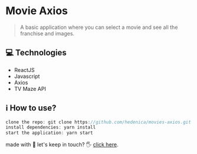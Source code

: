 # Movie Axios

> A basic application where you can select a movie and see all the franchise and images.

## 💻 Technologies

- ReactJS
- Javascript
- Axios
- TV Maze API

## ℹ️ How  to use?

```jsx
clone the repo: git clone https://github.com/hedenica/movies-axios.git
install dependencies: yarn install
start the application: yarn start

```

made with 💜 let's keep in touch? 🖐 [click here](https://www.linkedin.com/in/hedenica/).